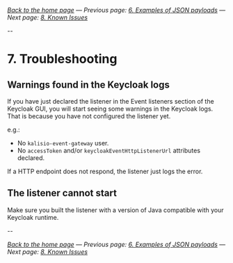 
_[Back to the home page](../README.md)
— Previous page: [6. Examples of JSON payloads](./Examples.md)
— Next page: [8. Known Issues](./Known_Issues.md)_

--

# 7. Troubleshooting

## Warnings found in the Keycloak logs

If you have just declared the listener in 
the Event listeners section of the Keycloak GUI,
you will start seeing some warnings in the Keycloak
logs. That is because you have not configured the
listener yet.

e.g.:

* No `kalisio-event-gateway` user.
* No `accessToken` and/or `keycloakEventHttpListenerUrl`
  attributes declared.

If a HTTP endpoint does not respond, the listener
just logs the error.

## The listener cannot start


Make sure you built the listener with a
version of Java compatible with your Keycloak runtime.



--


_[Back to the home page](../README.md)
— Previous page: [6. Examples of JSON payloads](./Examples.md)
— Next page: [8. Known Issues](./Known_Issues.md)_
